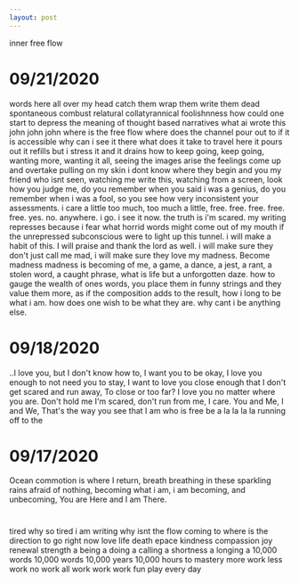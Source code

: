 ```yaml
---
layout: post
---
```


inner free flow 
# 09/21/2020

  words here all over my head catch them wrap them write them dead
  spontaneous combust relatural collatyrannical foolishnness how could one
  start to depress the meaning of thought based narratives what ai wrote this
  john john john where is the free flow where does the channel pour out to if
  it is accessible why can i see it there what does it take to travel here it
  pours out it refills but i stress it and it drains how to keep going, keep
  going, wanting more, wanting it all, seeing the images arise the feelings
  come up and overtake pulling on my skin i dont know where they begin and you
  my friend who isnt seen, watching me write this, watching from a screen,
  look how you judge me, do you remember when you said i was a genius, do you
  remember when i was a fool, so you see how very inconsistent your assessments.
  i care a little too much, too much a little, free. free. free. free. free.
  yes. no. anywhere. i go. i see it now. the truth is i'm scared. my writing
  represses because i fear what horrid words might come out of my mouth if the
  unrepressed subconscious were to light up this tunnel. i will make a habit of
  this. I will praise and thank the lord as well. i will make sure they don't
  just call me mad, i will make sure they love my madness. Become madness
  madness is becoming of me, a game, a dance, a jest, a rant, a stolen word,
  a caught phrase, what is life but a unforgotten daze.
  how to gauge the wealth of ones words, you place them in funny strings and they
  value them more, as if the composition adds to the result,
  how i long to be what i am. how does one wish to be what they are. why cant i
  be anything else.

# 09/18/2020

..I love you, but I don't know how to,
I want you to be okay,
I love you enough to not need you to stay,
I want to love you close enough that I don't get scared and run away,
To close or too far? I love you no matter where you are.
Don't hold me I'm scared, don't run from me, I care.
You and Me, I and We, That's the way you see that I am who is free
be a la la la la running off to the

# 09/17/2020

Ocean commotion is where I return, breath breathing in these sparkling rains
afraid of nothing, becoming what i am, i am becoming, and unbecoming, You are Here
and I am There.

#

tired why so  tired i am writing why isnt the flow coming to where is the direction
to go right now
love life death epace kindness compassion joy renewal strength a being a doing
a calling a shortness a longing a 10,000 words 10,000 words 10,000 years 10,000
hours to mastery more work less work no work all work work work
fun play every day
